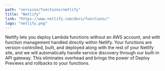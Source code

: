 ```yaml
---
path: "services/functions/netlify"
title: "Netlify"
link: "https://www.netlify.com/docs/functions/"
logo: "netlify.png"
---
```


Netlify lets you deploy Lambda functions without an AWS account, and with function management handled directly within Netlify. Your functions are version-controlled, built, and deployed along with the rest of your Netlify site, and we will automatically handle service discovery through our built-in API gateway. This eliminates overhead and brings the power of Deploy Previews and rollbacks to your functions.
